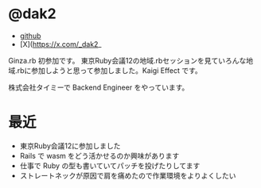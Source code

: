# @dak2

- [github](https://github.com/dak2)
- [X](https://x.com/_dak2_

Ginza.rb 初参加です。
東京Ruby会議12の地域.rbセッションを見ていろんな地域.rbに参加しようと思って参加しました。Kaigi Effect です。

株式会社タイミーで Backend Engineer をやっています。

# 最近
- 東京Ruby会議12に参加しました
- Rails で wasm をどう活かせるのか興味があります
- 仕事で Ruby の型も書いていてパッチを投げたりしてます
- ストレートネックが原因で肩を痛めたので作業環境をよりよくしたい
